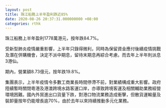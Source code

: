 ```yaml
---
layout: post
title: 珠江船務上半年盈利跌近85%
date: 2020-08-26 20:37:31.000000000 +08:00
categories: rthk
---
```


珠江船務上半年盈利1778萬港元，按年跌84.7%。

受新型肺炎疫情嚴重影響，上半年只錄得微利，同時為保留資金應付後續疫情挑戰及潛在併購機會，決定不派中期息，留待末期息再綜合考慮。而去年上半年則派息3港仙。

期內，營業額8.73億元，按年跌19.8%。

集團表示，上半年疫情令多數工商業長時間停滯不前，對業績構成重大影響。政府陸續暫時關閉粵港及港澳跨境水路客運口岸，亦導致跨境客運及相關輔助業務經營環境困難。國內外貿進出口貨量下跌，對港口物流業務造成衝擊，但散貨運輸量及裝卸量按年仍能增長逾70%，由於去年以來持續推動多元化業務。
